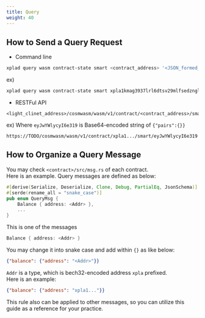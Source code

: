 ```yaml
---
title: Query
weight: 40
---
```


## How to Send a Query Request

- Command line

```bash
xplad query wasm contract-state smart <contract_address> '<JSON_formed_message>'
```

ex)

```bash
xplad query wasm contract-state smart xpla1kmag3937lrl6dtsv29mlfsedzngl9egv5c3apnr468q50gu04zrqea398u '{"pairs":{}}'
```

- RESTFul API

```URL
<light_clinet_address>/cosmwasm/wasm/v1/contract/<contract_address>/smart/<JSON_formed_message_with_base64>
```

ex) Where `eyJwYWlycyI6e319` is Base64-encoded string of `{"pairs":{}}`

```URL
https://TODO/cosmwasm/wasm/v1/contract/xpla1.../smart/eyJwYWlycyI6e319
```

## How to Organize a Query Message

You may check `<contract>/src/msg.rs` of each contract. <br/>
Here is an example. Query messages are defined as below:

```rust
#[derive(Serialize, Deserialize, Clone, Debug, PartialEq, JsonSchema)]
#[serde(rename_all = "snake_case")]
pub enum QueryMsg {
    Balance { address: <Addr> },
    ...
}
```

This is one of the messages

```rust
Balance { address: <Addr> }
```

You may change it into snake case and add within `{}` as like below:

```json
{"balance": {"address": "<Addr>"}}
```

`Addr` is a type, which is bech32-encoded address `xpla` prefixed.<br />
Here is an example:

```json
{"balance": {"address": "xpla1..."}}
```

This rule also can be applied to other messages, so you can utilize this guide as a reference for your practice.
